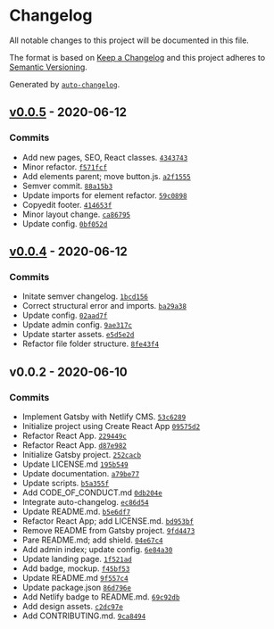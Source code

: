 # Changelog

All notable changes to this project will be documented in this file.

The format is based on [Keep a Changelog](https://keepachangelog.com/en/1.0.0/)
and this project adheres to [Semantic Versioning](https://semver.org/spec/v2.0.0.html).

Generated by [`auto-changelog`](https://github.com/CookPete/auto-changelog).

## [v0.0.5](https://github.com/mishakessler/six-feet-over/compare/v0.0.4...v0.0.5) - 2020-06-12

### Commits

- Add new pages, SEO, React classes. [`4343743`](https://github.com/mishakessler/six-feet-over/commit/4343743d183ee5b52f0bf6561025f35ed6e8a369)
- Minor refactor. [`f571fcf`](https://github.com/mishakessler/six-feet-over/commit/f571fcff0217a4d3d8c2d3e67f59992926f2c9f2)
- Add elements parent; move button.js. [`a2f1555`](https://github.com/mishakessler/six-feet-over/commit/a2f1555e593f0120076a2580fc57398f52d59c16)
- Semver commit. [`88a15b3`](https://github.com/mishakessler/six-feet-over/commit/88a15b3c93de886ec708f9fa2f550de2e7ae6f21)
- Update imports for element refactor. [`59c0898`](https://github.com/mishakessler/six-feet-over/commit/59c089860288e4d4220b36dd7addeeb937326abc)
- Copyedit footer. [`414653f`](https://github.com/mishakessler/six-feet-over/commit/414653feef6eb78df36940bf5e5d6da2a01cbb20)
- Minor layout change. [`ca86795`](https://github.com/mishakessler/six-feet-over/commit/ca867955686f78f8fdcfe6aafa813595bfb18de9)
- Update config. [`0bf052d`](https://github.com/mishakessler/six-feet-over/commit/0bf052dbc831245f37b20c7087f95fa6a1e8a4f3)

## [v0.0.4](https://github.com/mishakessler/six-feet-over/compare/v0.0.2...v0.0.4) - 2020-06-12

### Commits

- Initate semver changelog. [`1bcd156`](https://github.com/mishakessler/six-feet-over/commit/1bcd156836d6698ebe61c865bda22fdf572635fa)
- Correct structural error and imports. [`ba29a38`](https://github.com/mishakessler/six-feet-over/commit/ba29a386b5fd94df782b84dfcffcb6f6b6c49b59)
- Update config. [`02aad7f`](https://github.com/mishakessler/six-feet-over/commit/02aad7f280841b83bda92cfb1e83af27d899735f)
- Update admin config. [`9ae317c`](https://github.com/mishakessler/six-feet-over/commit/9ae317cb41acbd01e881a5c08cd5c82840eefdda)
- Update starter assets. [`e5d5e2d`](https://github.com/mishakessler/six-feet-over/commit/e5d5e2d23723e41520467ddea9a6ef0d925cfda5)
- Refactor file folder structure. [`8fe43f4`](https://github.com/mishakessler/six-feet-over/commit/8fe43f4a6233456886f25ccbaf5287638cbbb73f)

## v0.0.2 - 2020-06-10

### Commits

- Implement Gatsby with Netlify CMS. [`53c6289`](https://github.com/mishakessler/six-feet-over/commit/53c628960571be40597a8acb6ccfb0de3ab649c3)
- Initialize project using Create React App [`09575d2`](https://github.com/mishakessler/six-feet-over/commit/09575d2f15bee88cf519949aaaeef755cf53647c)
- Refactor React App. [`229449c`](https://github.com/mishakessler/six-feet-over/commit/229449c397e97a7f424acc9c5744ed462f3bd9ac)
- Refactor React App. [`d87e982`](https://github.com/mishakessler/six-feet-over/commit/d87e98291bd4bb305b394c90bfd5a7be306e1809)
- Initialize Gatsby project. [`252cacb`](https://github.com/mishakessler/six-feet-over/commit/252cacb8c309fe7663d38096db1ed98adc2bcab1)
- Update LICENSE.md [`195b549`](https://github.com/mishakessler/six-feet-over/commit/195b5497fcfe600e9e5338f2382e9c3fbb60eb55)
- Update documentation. [`a79be77`](https://github.com/mishakessler/six-feet-over/commit/a79be777314dd3ab1bedbf2ecee84e8acb89ebd0)
- Update scripts. [`b5a355f`](https://github.com/mishakessler/six-feet-over/commit/b5a355f4a2643e8934704c055e4257c2f746e92b)
- Add CODE_OF_CONDUCT.md [`0db204e`](https://github.com/mishakessler/six-feet-over/commit/0db204ea7667eb96d7935717d6e683691b8257b1)
- Integrate auto-changelog. [`ec86d54`](https://github.com/mishakessler/six-feet-over/commit/ec86d547b85bb6d0aa7c2377f3d95bf08d42a13b)
- Update README.md. [`b5e6df7`](https://github.com/mishakessler/six-feet-over/commit/b5e6df7963c457a45c6b091bc33e7e9b938db4e5)
- Refactor React App; add LICENSE.md. [`bd953bf`](https://github.com/mishakessler/six-feet-over/commit/bd953bf878b3ec1ed08049dad67d16d77fffcfab)
- Remove README from Gatsby project. [`9fd4473`](https://github.com/mishakessler/six-feet-over/commit/9fd44736b837ae89c31253afb9923ccc9b5e4ae7)
- Pare README.md; add shield. [`04e67c4`](https://github.com/mishakessler/six-feet-over/commit/04e67c4ecb0eb60d01421986a16baafd7343ced7)
- Add admin index; update config. [`6e84a30`](https://github.com/mishakessler/six-feet-over/commit/6e84a305de047bd15e25d9f50d470a8363380634)
- Update landing page. [`1f521ad`](https://github.com/mishakessler/six-feet-over/commit/1f521ad8af650a17a3acb32cbad5947beebce022)
- Add badge, mockup. [`f45bf53`](https://github.com/mishakessler/six-feet-over/commit/f45bf53ca1c94062316bd0d7bf25d16b25d9dfa3)
- Update README.md [`9f557c4`](https://github.com/mishakessler/six-feet-over/commit/9f557c4e06c6fe183aeef49f33efaa39681885f1)
- Update package.json [`86d796e`](https://github.com/mishakessler/six-feet-over/commit/86d796eb161c4aa1b597142bca2cee28f51af7b8)
- Add Netlify badge to README.md. [`69c92db`](https://github.com/mishakessler/six-feet-over/commit/69c92db86703c579560732ebec43a06b9c9a69dc)
- Add design assets. [`c2dc97e`](https://github.com/mishakessler/six-feet-over/commit/c2dc97e4d7cd881fff4fd9593373543a564eebfd)
- Add CONTRIBUTING.md. [`9ca8494`](https://github.com/mishakessler/six-feet-over/commit/9ca849429342141382442f566ff621008c359dfc)
